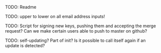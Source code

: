 TODO: Readme

TODO: upper to lower on all email address inputs!

TODO: Script for signing new keys, pushing them and accepting the merge request? Can we make certain users able to push to master on github?

TODO: self-updating? Part of init? Is it possible to call itself again if an update is detected?
